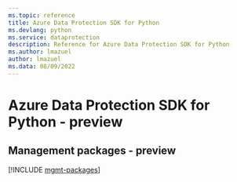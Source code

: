 ```yaml
---
ms.topic: reference
title: Azure Data Protection SDK for Python
ms.devlang: python
ms.service: dataprotection
description: Reference for Azure Data Protection SDK for Python
ms.author: lmazuel
author: lmazuel
ms.data: 08/09/2022
---
```

# Azure Data Protection SDK for Python - preview

## Management packages - preview
[!INCLUDE [mgmt-packages](data-protection-mgmt-index.md)]